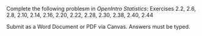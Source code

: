 <!--
.. title: Reading Assignment 2
-->

Complete the following problesm in *OpenIntro Statistics*: Exercises 2.2, 2.6, 2.8, 2.10, 2.14, 2.16, 2.20, 2.22, 2.28, 2.30, 2.38, 2.40, 2.44

Submit as a Word Document or PDF via Canvas. Answers must be typed.

